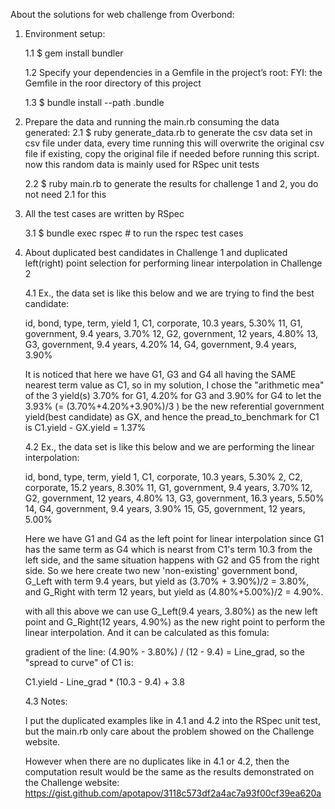 About the solutions for web challenge from Overbond:

1. Environment setup:

   1.1 
       $ gem install bundler

   1.2 Specify your dependencies in a Gemfile in the project’s root:
       FYI: the Gemfile in the roor directory of this project

   1.3 
       $ bundle install --path .bundle

2. Prepare the data and running the main.rb consuming the data generated:
   2.1 
       $ ruby generate_data.rb
       to generate the csv data set in csv file under data, every time running this will overwrite the original csv file if existing, copy the original file if needed before running this script. now this random data is mainly used for RSpec unit tests

   2.2 
       $ ruby main.rb
       to generate the results for challenge 1 and 2, you do not need 2.1 for this

3. All the test cases are written by RSpec

   3.1 $ bundle exec rspec   # to run the rspec test cases

4. About duplicated best candidates in Challenge 1 and duplicated left(right) point selection for performing linear interpolation in Challenge 2

   4.1 Ex., the data set is like this below and we are trying to find the best candidate:

   id, bond, type,        term,         yield
   1,  C1,   corporate,   10.3 years,   5.30%
   11, G1,   government,  9.4 years,    3.70%
   12, G2,   government,  12 years,     4.80%
   13, G3,   government,  9.4 years,    4.20%
   14, G4,   government,  9.4 years,    3.90%

   It is noticed that here we have G1, G3 and G4 all having the SAME nearest term value as C1, so in my solution, I chose the "arithmetic mea" of the 3 yield(s) 3.70% for G1, 4.20% for G3 and 3.90% for G4 to let the 3.93% (= (3.70%+4.20%+3.90%)/3 ) be the new referential government yield(best candidate) as GX, and hence the pread_to_benchmark for C1 is C1.yield - GX.yield = 1.37%


   4.2 Ex., the data set is like this below and we are performing the linear interpolation:

   id, bond, type,        term,         yield
   1,  C1,   corporate,   10.3 years,   5.30%
   2,  C2,   corporate,   15.2 years,   8.30%
   11, G1,   government,  9.4 years,    3.70%
   12, G2,   government,  12 years,     4.80%
   13, G3,   government,  16.3 years,   5.50%
   14, G4,   government,  9.4 years,    3.90%
   15, G5,   government,  12 years,     5.00%

   Here we have G1 and G4 as the left point for linear interpolation since G1 has the same term as G4 which is nearst from C1's term 10.3 from the left side, and the same situation happens with G2 and G5 from the right side. So we here create two new 'non-existing' government bond, G_Left with term 9.4 years, but yield as (3.70% + 3.90%)/2 = 3.80%, and G_Right with term 12 years, but yield as (4.80%+5.00%)/2 = 4.90%.

   with all this above we can use G_Left(9.4 years,  3.80%) as the new left point and G_Right(12 years,  4.90%) as the new right point to perform the linear interpolation. And it can be calculated as this fomula:

   gradient of the line: (4.90% - 3.80%) / (12 - 9.4) = Line_grad, so the "spread to curve" of C1 is:

   C1.yield - Line_grad * (10.3 - 9.4) + 3.8




   4.3 Notes:

   I put the duplicated examples like in 4.1 and 4.2 into the RSpec unit test, but the main.rb only care about the problem showed on the Challenge website.

   However when there are no duplicates like in 4.1 or 4.2, then the computation result would be the same as the results demonstrated on the Challenge website: https://gist.github.com/apotapov/3118c573df2a4ac7a93f00cf39ea620a